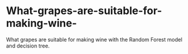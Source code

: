 # What-grapes-are-suitable-for-making-wine-
What grapes are suitable for making wine with the Random Forest model and decision tree.
